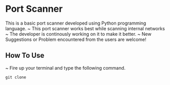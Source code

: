 # Port Scanner
This is a basic port scanner developed using Python programming language.
~ This port scanner works best while scanning internal networks
~ The developer is continously working on it to make it better.
~ New Suggestions or Problem encountered from the users are welcome!

## How To Use
~ Fire up your terminal and type the following command.
```
git clone 

